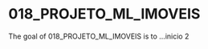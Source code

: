 
# 018_PROJETO_ML_IMOVEIS

<!-- badges: start -->
<!-- badges: end -->

The goal of 018_PROJETO_ML_IMOVEIS is to ...inicio 2

